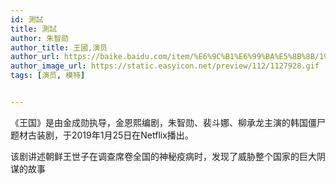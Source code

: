 ```yaml
---
id: 測試
title: 測試
author: 朱智勋
author_title: 王國,演员
author_url: https://baike.baidu.com/item/%E6%9C%B1%E6%99%BA%E5%8B%8B/199254?fr=aladdin
author_image_url: https://static.easyicon.net/preview/112/1127928.gif
tags: [演员, 模特]


---
```

《王国》是由金成勋执导，金恩熙编剧，朱智勋、裴斗娜、柳承龙主演的韩国僵尸题材古装剧，于2019年1月25日在Netflix播出。


<!--truncate-->

该剧讲述朝鲜王世子在调查席卷全国的神秘疫病时，发现了威胁整个国家的巨大阴谋的故事
